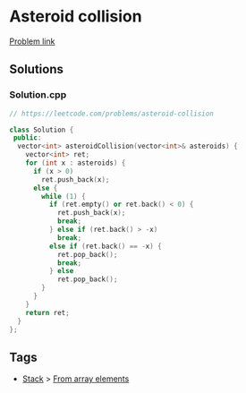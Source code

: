 # Asteroid collision

[Problem link](https://leetcode.com/problems/asteroid-collision)

## Solutions


### Solution.cpp
```cpp
// https://leetcode.com/problems/asteroid-collision

class Solution {
 public:
  vector<int> asteroidCollision(vector<int>& asteroids) {
    vector<int> ret;
    for (int x : asteroids) {
      if (x > 0)
        ret.push_back(x);
      else {
        while (1) {
          if (ret.empty() or ret.back() < 0) {
            ret.push_back(x);
            break;
          } else if (ret.back() > -x)
            break;
          else if (ret.back() == -x) {
            ret.pop_back();
            break;
          } else
            ret.pop_back();
        }
      }
    }
    return ret;
  }
};
```
## Tags

* [Stack](/README.md#Stack) > [From array elements](/README.md#Stack-From_array_elements)
